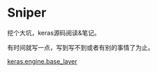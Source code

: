 # Sniper

挖个大坑，keras源码阅读&笔记。

有时间就写一点，写到写不到或者有别的事情了为止。

[keras.engine.base_layer](https://github.com/Sniper970119/keras_document/tree/master/keras/engine/base_layer)
